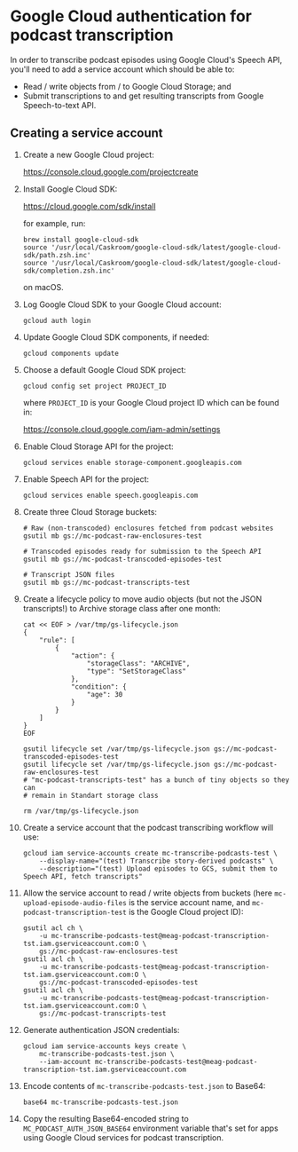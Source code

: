 # Google Cloud authentication for podcast transcription

In order to transcribe podcast episodes using Google Cloud's Speech API, you'll need to add a service account which should be able to:

* Read / write objects from / to Google Cloud Storage; and
* Submit transcriptions to and get resulting transcripts from Google Speech-to-text API.


## Creating a service account

1. Create a new Google Cloud project:

    <https://console.cloud.google.com/projectcreate>

2. Install Google Cloud SDK:

    <https://cloud.google.com/sdk/install>

    for example, run:

    ```shell
    brew install google-cloud-sdk
    source '/usr/local/Caskroom/google-cloud-sdk/latest/google-cloud-sdk/path.zsh.inc'
    source '/usr/local/Caskroom/google-cloud-sdk/latest/google-cloud-sdk/completion.zsh.inc'
    ```

    on macOS.

3. Log Google Cloud SDK to your Google Cloud account:

    ```shell
    gcloud auth login
    ```

4. Update Google Cloud SDK components, if needed:

    ```shell
    gcloud components update
    ```

5. Choose a default Google Cloud SDK project:

    ```shell
    gcloud config set project PROJECT_ID
    ```

    where `PROJECT_ID` is your Google Cloud project ID which can be found in:

    <https://console.cloud.google.com/iam-admin/settings>

7. Enable Cloud Storage API for the project:

    ```shell
    gcloud services enable storage-component.googleapis.com
    ```

8. Enable Speech API for the project:

    ```shell
    gcloud services enable speech.googleapis.com
    ```

9. Create three Cloud Storage buckets:

    ```shell
    # Raw (non-transcoded) enclosures fetched from podcast websites
    gsutil mb gs://mc-podcast-raw-enclosures-test

    # Transcoded episodes ready for submission to the Speech API
    gsutil mb gs://mc-podcast-transcoded-episodes-test

    # Transcript JSON files
    gsutil mb gs://mc-podcast-transcripts-test
    ```

10. Create a lifecycle policy to move audio objects (but not the JSON transcripts!) to Archive storage class after one month:

    ```shell
    cat << EOF > /var/tmp/gs-lifecycle.json
    {
        "rule": [
            {
                "action": {
                    "storageClass": "ARCHIVE",
                    "type": "SetStorageClass"
                },
                "condition": {
                    "age": 30
                }
            }
        ]
    }
    EOF

    gsutil lifecycle set /var/tmp/gs-lifecycle.json gs://mc-podcast-transcoded-episodes-test
    gsutil lifecycle set /var/tmp/gs-lifecycle.json gs://mc-podcast-raw-enclosures-test
    # "mc-podcast-transcripts-test" has a bunch of tiny objects so they can
    # remain in Standart storage class

    rm /var/tmp/gs-lifecycle.json

    ```

11. Create a service account that the podcast transcribing workflow will use:

    ```shell
    gcloud iam service-accounts create mc-transcribe-podcasts-test \
        --display-name="(test) Transcribe story-derived podcasts" \
        --description="(test) Upload episodes to GCS, submit them to Speech API, fetch transcripts"
    ```

12. Allow the service account to read / write objects from buckets (here `mc-upload-episode-audio-files` is the service account name, and `mc-podcast-transcription-test` is the Google Cloud project ID):

    ```shell
    gsutil acl ch \
        -u mc-transcribe-podcasts-test@meag-podcast-transcription-tst.iam.gserviceaccount.com:O \
        gs://mc-podcast-raw-enclosures-test
    gsutil acl ch \
        -u mc-transcribe-podcasts-test@meag-podcast-transcription-tst.iam.gserviceaccount.com:O \
        gs://mc-podcast-transcoded-episodes-test
    gsutil acl ch \
        -u mc-transcribe-podcasts-test@meag-podcast-transcription-tst.iam.gserviceaccount.com:O \
        gs://mc-podcast-transcripts-test
    ```

13. Generate authentication JSON credentials:

    ```shell
    gcloud iam service-accounts keys create \
        mc-transcribe-podcasts-test.json \
        --iam-account mc-transcribe-podcasts-test@meag-podcast-transcription-tst.iam.gserviceaccount.com
    ```

14. Encode contents of `mc-transcribe-podcasts-test.json` to Base64:

    ```shell
    base64 mc-transcribe-podcasts-test.json
    ```

15. Copy the resulting Base64-encoded string to `MC_PODCAST_AUTH_JSON_BASE64` environment variable that's set for apps using Google Cloud services for podcast transcription.
